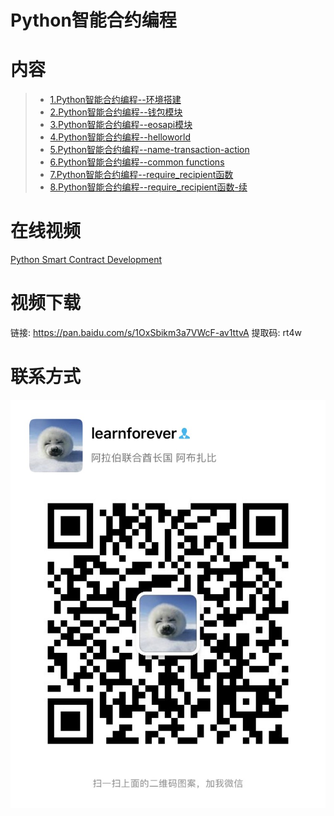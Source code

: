 # Python智能合约编程

# 内容

> - [1.Python智能合约编程--环境搭建](01.Python-Smart-Contract-Development--Environment.ipynb)
> - [2.Python智能合约编程--钱包模块](02.Python-Smart-Contract-Development--Wallet.ipynb)
> - [3.Python智能合约编程--eosapi模块](03.Python-Smart-Contract-Development--eosapi.ipynb)
> - [4.Python智能合约编程--helloworld](04.Python-Smart-Contract-Development--helloworld.ipynb)
> - [5.Python智能合约编程--name-transaction-action](05.Python-Smart-Contract-Development--name-transaction-action.ipynb)
> - [6.Python智能合约编程--common functions](06.Python-Smart-Contract-Development--Common-functions.ipynb)
> - [7.Python智能合约编程--require_recipient函数](07.Python-Smart-Contract-Development--require_recipient.ipynb)
> - [8.Python智能合约编程--require_recipient函数-续](008.Python-Smart-Contract-Development--require_recipient-2.ipynb)


# 在线视频

[Python Smart Contract Development](https://www.youtube.com/watch?v=pEj6Mikt7mE&list=PLdU-2LVoFXHS5KSUwTCIya9GAiJ7BRXhf)


# 视频下载
链接: https://pan.baidu.com/s/1OxSbikm3a7VWcF-av1ttvA
提取码: rt4w

# 联系方式
![](images/IMG_1056.JPG)
